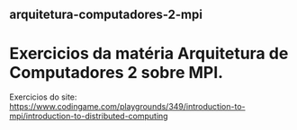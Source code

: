 ## arquitetura-computadores-2-mpi

# Exercicios da matéria Arquitetura de Computadores 2 sobre MPI.

Exercicios do site: https://www.codingame.com/playgrounds/349/introduction-to-mpi/introduction-to-distributed-computing
